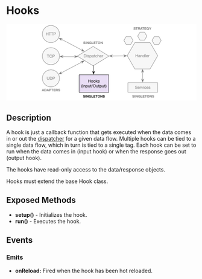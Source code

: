# Hooks

![Hooks](https://raw.githubusercontent.com/gcba-iris/iris-tech-docs/master/images/architecture/hooks.png)


## Description

A hook is just a callback function that gets executed when the data comes in or out the [dispatcher](dispatcher.md) for a given data flow. Multiple hooks can be tied to a single data flow, which in turn is tied to a single tag. Each hook can be set to run when the data comes in (input hook) or when the response goes out (output hook).

The hooks have read-only access to the data/response objects.

Hooks must extend the base Hook class.


## Exposed Methods

- **setup()** - Initializes the hook.
- **run()** - Executes the hook.


## Events

### Emits

- **onReload:** Fired when the hook has been hot reloaded.